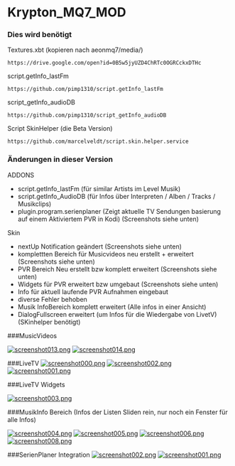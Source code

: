 # Krypton_MQ7_MOD

### Dies wird benötigt

Textures.xbt (kopieren nach aeonmq7/media/)
```
https://drive.google.com/open?id=0B5w5jyUZD4ChRTc0OGRCckxDTHc
```

script.getInfo_lastFm
```
https://github.com/pimp1310/script.getInfo_lastFm
```

script_getInfo_audioDB
```
https://github.com/pimp1310/script_getInfo_audioDB
```

Script SkinHelper (die Beta Version)
```
https://github.com/marcelveldt/script.skin.helper.service
```

### Änderungen in dieser Version

ADDONS

- script.getInfo_lastFm (für similar Artists im Level Musik)
- script.getInfo_AudioDB (für Infos über Interpreten / Alben / Tracks / Musikclips)
- plugin.program.serienplaner (Zeigt aktuelle TV Sendungen basierung auf einem Aktiviertem PVR in Kodi) (Screenshots siehe unten)


Skin

- nextUp Notification geändert (Screenshots siehe unten)
- komplettten Bereich für Musicvideos neu erstellt + erweitert (Screenshots siehe unten)
- PVR Bereich Neu erstellt bzw komplett erweitert (Screenshots siehe unten)
- Widgets für PVR erweitert bzw umgebaut (Screenshots siehe unten)
- Info für aktuell laufende PVR Aufnahmen eingebaut
- diverse Fehler behoben
- Musik InfoBereich komplett erweitert (Alle infos in einer Ansicht)
- DialogFullscreen erweitert (um Infos für die Wiedergabe von LivetV) (SKinhelper benötigt)



###MusicVideos

[![screenshot013.png](https://s29.postimg.org/yqnxeg19j/screenshot013.png)](https://postimg.org/image/nebbwnskj/)
[![screenshot014.png](https://s28.postimg.org/cj3m1gq8d/screenshot014.png)](https://postimg.org/image/dldsk091l/)


###LiveTV
[![screenshot000.png](https://s23.postimg.org/tmrgoetcr/screenshot000.png)](https://postimg.org/image/4thwnrac7/)
[![screenshot002.png](https://s28.postimg.org/r3ivf1wml/screenshot002.png)](https://postimg.org/image/6je1gkgvd/)
[![screenshot001.png](https://s23.postimg.org/pn9hmuwp7/screenshot001.png)](https://postimg.org/image/534nodgxz/)


###LiveTV Widgets

[![screenshot003.png](https://s29.postimg.org/bi1hd0ouv/screenshot003.png)](https://postimg.org/image/dzd8ka8r7/)


###MusikInfo Bereich (Infos der Listen Sliden rein, nur noch ein Fenster für alle Infos)

[![screenshot004.png](https://s23.postimg.org/vgcdt2a2z/screenshot004.png)](https://postimg.org/image/ddjb1ue87/)
[![screenshot005.png](https://s30.postimg.org/usexm0xup/screenshot005.png)](https://postimg.org/image/yos9i0iu5/)
[![screenshot006.png](https://s23.postimg.org/k59q4p37v/screenshot006.png)](https://postimg.org/image/jfqxsc2o7/)
[![screenshot008.png](https://s24.postimg.org/b2os4cwyd/screenshot008.png)](https://postimg.org/image/cuhqz9gb5/)


###SerienPlaner Integration
[![screenshot002.png](https://s24.postimg.org/ywrnfp7n9/screenshot002.png)](https://postimg.org/image/ywrnfp7n5/)
[![screenshot001.png](https://s24.postimg.org/qxmc0bhd1/screenshot001.png)](https://postimg.org/image/9x3frn4bl/)
